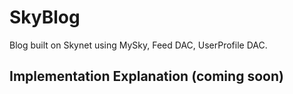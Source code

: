# SkyBlog

Blog built on Skynet using MySky, Feed DAC, UserProfile DAC.

## Implementation Explanation (coming soon)


